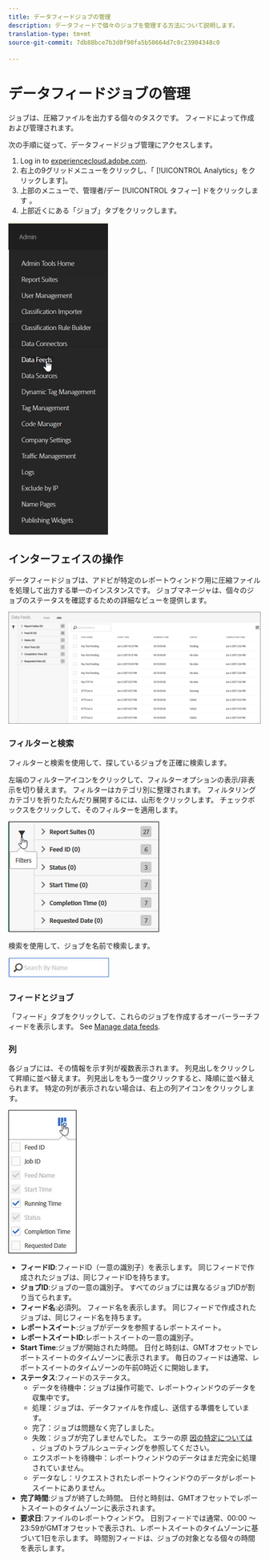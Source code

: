 ```yaml
---
title: データフィードジョブの管理
description: データフィードで個々のジョブを管理する方法について説明します。
translation-type: tm+mt
source-git-commit: 7db88bce7b3d0f90fa5b50664d7c0c23904348c0

---
```



# データフィードジョブの管理

ジョブは、圧縮ファイルを出力する個々のタスクです。 フィードによって作成および管理されます。

次の手順に従って、データフィードジョブ管理にアクセスします。

1. Log in to [experiencecloud.adobe.com](https://experiencecloud.adobe.com).
2. 右上の9グリッドメニューをクリックし、「 [!UICONTROL Analytics」をクリックします]。
3. 上部のメニューで、管理者/デー [!UICONTROL タフィー] ドをクリックします 。
4. 上部近くにある「ジョブ」タブをクリックします。

![データフィードメニュー](assets/AdminMenu.png)

## インターフェイスの操作

データフィードジョブは、アドビが特定のレポートウィンドウ用に圧縮ファイルを処理して出力する単一のインスタンスです。 ジョブマネージャは、個々のジョブのステータスを確認するための詳細なビューを提供します。

![ジョブ](assets/jobs.jpg)

### フィルターと検索

フィルターと検索を使用して、探しているジョブを正確に検索します。

左端のフィルターアイコンをクリックして、フィルターオプションの表示/非表示を切り替えます。 フィルターはカテゴリ別に整理されます。 フィルタリングカテゴリを折りたたんだり展開するには、山形をクリックします。 チェックボックスをクリックして、そのフィルターを適用します。

![フィルター](assets/jobs-filter.jpg)

検索を使用して、ジョブを名前で検索します。

![Search](assets/search.jpg)

### フィードとジョブ

「フィード」タブをクリックして、これらのジョブを作成するオーバーラーチフィードを表示します。 See [Manage data feeds](df-manage-feeds.md).

### 列

各ジョブには、その情報を示す列が複数表示されます。 列見出しをクリックして昇順に並べ替えます。 列見出しをもう一度クリックすると、降順に並べ替えられます。 特定の列が表示されない場合は、右上の列アイコンをクリックします。

![列アイコン](assets/job-cols.jpg)

* **フィードID**:フィードID（一意の識別子）を表示します。 同じフィードで作成されたジョブは、同じフィードIDを持ちます。
* **ジョブID**:ジョブの一意の識別子。 すべてのジョブには異なるジョブIDが割り当てられます。
* **フィード名**:必須列。 フィード名を表示します。 同じフィードで作成されたジョブは、同じフィード名を持ちます。
* **レポートスイート**:ジョブがデータを参照するレポートスイート。
* **レポートスイートID**:レポートスイートの一意の識別子。
* **Start Time**:ジョブが開始された時間。 日付と時刻は、GMTオフセットでレポートスイートのタイムゾーンに表示されます。 毎日のフィードは通常、レポートスイートのタイムゾーンの午前0時近くに開始します。
* **ステータス**:フィードのステータス。
   * データを待機中：ジョブは操作可能で、レポートウィンドウのデータを収集中です。
   * 処理：ジョブは、データファイルを作成し、送信する準備をしています。
   * 完了：ジョブは問題なく完了しました。
   * 失敗：ジョブが完了しませんでした。 エラーの原 [因の特定については](jobs-troubleshooting.md) 、ジョブのトラブルシューティングを参照してください。
   * エクスポートを待機中：レポートウィンドウのデータはまだ完全に処理されていません。
   * データなし：リクエストされたレポートウィンドウのデータがレポートスイートにありません。
* **完了時間**:ジョブが終了した時間。 日付と時刻は、GMTオフセットでレポートスイートのタイムゾーンに表示されます。
* **要求日**:ファイルのレポートウィンドウ。 日別フィードでは通常、00:00 ～ 23:59がGMTオフセットで表示され、レポートスイートのタイムゾーンに基づいて1日を示します。 時間別フィードは、ジョブの対象となる個々の時間を表示します。
